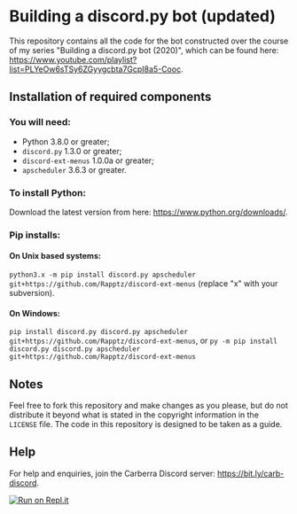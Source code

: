 # Building a discord.py bot (updated)

This repository contains all the code for the bot constructed over the course of my series "Building a discord.py bot (2020)", which can be found here: https://www.youtube.com/playlist?list=PLYeOw6sTSy6ZGyygcbta7GcpI8a5-Cooc.

## Installation of required components

### You will need:
- Python 3.8.0 or greater;
- `discord.py` 1.3.0 or greater;
- `discord-ext-menus` 1.0.0a or greater;
- `apscheduler` 3.6.3 or greater.

### To install Python:
Download the latest version from here: https://www.python.org/downloads/.
  
### Pip installs:
#### On Unix based systems:
`python3.x -m pip install discord.py apscheduler git+https://github.com/Rapptz/discord-ext-menus` (replace "x" with your subversion).
#### On Windows:
`pip install discord.py discord.py apscheduler git+https://github.com/Rapptz/discord-ext-menus`, or `py -m pip install discord.py discord.py apscheduler git+https://github.com/Rapptz/discord-ext-menus`

## Notes

Feel free to fork this repository and make changes as you please, but do not distribute it beyond what is stated in the copyright information in the `LICENSE` file. The code in this repository is designed to be taken as a guide.

## Help

For help and enquiries, join the Carberra Discord server: https://bit.ly/carb-discord.

[![Run on Repl.it](https://repl.it/badge/github/Carberra/updated-discord.py-tutorial)](https://repl.it/github/Carberra/updated-discord.py-tutorial)
